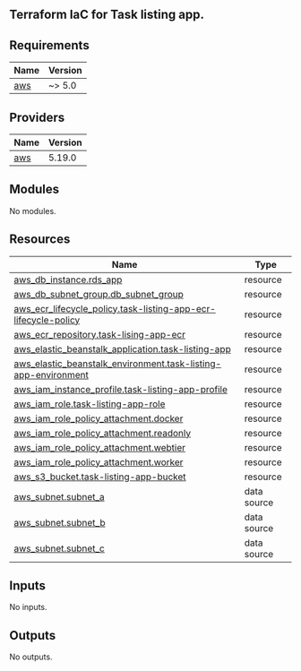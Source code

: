 ## Terraform IaC for Task listing app.









<!-- BEGIN_TF_DOCS -->
## Requirements

| Name | Version |
|------|---------|
| <a name="requirement_aws"></a> [aws](#requirement\_aws) | ~> 5.0 |

## Providers

| Name | Version |
|------|---------|
| <a name="provider_aws"></a> [aws](#provider\_aws) | 5.19.0 |

## Modules

No modules.

## Resources

| Name | Type |
|------|------|
| [aws_db_instance.rds_app](https://registry.terraform.io/providers/hashicorp/aws/latest/docs/resources/db_instance) | resource |
| [aws_db_subnet_group.db_subnet_group](https://registry.terraform.io/providers/hashicorp/aws/latest/docs/resources/db_subnet_group) | resource |
| [aws_ecr_lifecycle_policy.task-listing-app-ecr-lifecycle-policy](https://registry.terraform.io/providers/hashicorp/aws/latest/docs/resources/ecr_lifecycle_policy) | resource |
| [aws_ecr_repository.task-lising-app-ecr](https://registry.terraform.io/providers/hashicorp/aws/latest/docs/resources/ecr_repository) | resource |
| [aws_elastic_beanstalk_application.task-listing-app](https://registry.terraform.io/providers/hashicorp/aws/latest/docs/resources/elastic_beanstalk_application) | resource |
| [aws_elastic_beanstalk_environment.task-listing-app-environment](https://registry.terraform.io/providers/hashicorp/aws/latest/docs/resources/elastic_beanstalk_environment) | resource |
| [aws_iam_instance_profile.task-listing-app-profile](https://registry.terraform.io/providers/hashicorp/aws/latest/docs/resources/iam_instance_profile) | resource |
| [aws_iam_role.task-listing-app-role](https://registry.terraform.io/providers/hashicorp/aws/latest/docs/resources/iam_role) | resource |
| [aws_iam_role_policy_attachment.docker](https://registry.terraform.io/providers/hashicorp/aws/latest/docs/resources/iam_role_policy_attachment) | resource |
| [aws_iam_role_policy_attachment.readonly](https://registry.terraform.io/providers/hashicorp/aws/latest/docs/resources/iam_role_policy_attachment) | resource |
| [aws_iam_role_policy_attachment.webtier](https://registry.terraform.io/providers/hashicorp/aws/latest/docs/resources/iam_role_policy_attachment) | resource |
| [aws_iam_role_policy_attachment.worker](https://registry.terraform.io/providers/hashicorp/aws/latest/docs/resources/iam_role_policy_attachment) | resource |
| [aws_s3_bucket.task-listing-app-bucket](https://registry.terraform.io/providers/hashicorp/aws/latest/docs/resources/s3_bucket) | resource |
| [aws_subnet.subnet_a](https://registry.terraform.io/providers/hashicorp/aws/latest/docs/data-sources/subnet) | data source |
| [aws_subnet.subnet_b](https://registry.terraform.io/providers/hashicorp/aws/latest/docs/data-sources/subnet) | data source |
| [aws_subnet.subnet_c](https://registry.terraform.io/providers/hashicorp/aws/latest/docs/data-sources/subnet) | data source |

## Inputs

No inputs.

## Outputs

No outputs.
<!-- END_TF_DOCS -->